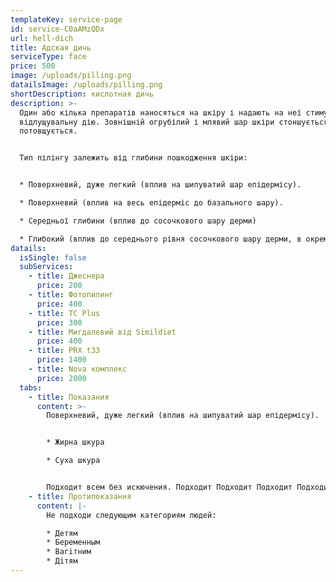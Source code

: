 ```yaml
---
templateKey: service-page
id: service-C0aAMzQDx
url: hell-dich
title: Адская дичь
serviceType: face
price: 500
image: /uploads/pilling.png
datailsImage: /uploads/pilling.png
shortDescription: кислотная дичь
description: >-
  Один або кілька препаратів наносяться на шкіру і надають на неї стимулюючу та
  відлущувальну дію. Зовнішній огрубілий і млявий шар шкіри стоншується, а дерма
  потовщується. 


  Тип пілінгу залежить від глибини пошкодження шкіри:


  * Поверхневий, дуже легкий (вплив на шипуватий шар епідермісу).

  * Поверхневий (вплив на весь епідерміс до базального шару).

  * Середньої глибини (вплив до сосочкового шару дерми)

  * Глибокий (вплив до середнього рівня сосочкового шару дерми, в окремих випадках - до сітчастого шару дерми).
datails:
  isSingle: false
  subServices:
    - title: Джеснера
      price: 200
    - title: Фотопилинг
      price: 400
    - title: TC Plus
      price: 300
    - title: Мигдалевий від Simildiet
      price: 400
    - title: PRX t33
      price: 1400
    - title: Nova комплекс
      price: 2000
  tabs:
    - title: Показания
      content: >-
        Поверхневий, дуже легкий (вплив на шипуватий шар епідермісу).


        * Жирна шкура

        * Суха шкура


        Подходит всем без искючения. Подходит Подходит Подходит Подходит Подходит всем всем всем всем всем всем без без без без искючения искючения искючения.
    - title: Протипоказання
      content: |-
        Не подходи следующим категориям людей:

        * Детям
        * Беременным
        * Вагiтним
        * Дiтям
---
```

